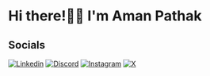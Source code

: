 # Hi there!👋🏻 I'm Aman Pathak
## Socials
<a href='https://www.linkedin.com/in/aman-pathak-89961018a/' target="_blank"><img alt='Linkedin' src='https://img.shields.io/badge/LinkedIn-100000?style=flat&logo=Linkedin&logoColor=white&labelColor=2B8DFA&color=2B8DFA'/></a>
<a href='https://discord.com/channels/@me' target="_blank"><img alt='Discord' src='https://img.shields.io/badge/Discord-100000?style=flat&logo=Discord&logoColor=white&labelColor=5012EA&color=5012EA'/></a>
<a href='https://www.instagram.com/_amanpathak_1612/' target="_blank"><img alt='Instagram' src='https://img.shields.io/badge/Instagram-100000?style=flat&logo=Instagram&logoColor=FFFFFF&labelColor=F13EA9&color=F13EA9'/></a>
<a href='https://x.com/AmanPathak1612' target="_blank"><img alt='X' src='https://img.shields.io/badge/Twitter-100000?style=flat&logo=X&logoColor=FFFFFF&labelColor=000000&color=000000'/></a>


